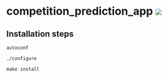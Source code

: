 # competition_prediction_app ![](https://img.shields.io/badge/python-3.8+-blue.svg)

## Installation steps

`autoconf`

`./configure`

`make install`
